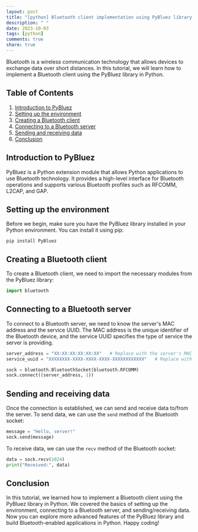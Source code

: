 ```yaml
---
layout: post
title: "[python] Bluetooth client implementation using PyBluez library in Python"
description: " "
date: 2023-10-03
tags: [python]
comments: true
share: true
---
```


Bluetooth is a wireless communication technology that allows devices to exchange data over short distances. In this tutorial, we will learn how to implement a Bluetooth client using the PyBluez library in Python.

## Table of Contents
1. [Introduction to PyBluez](#introduction-to-pybluez)
2. [Setting up the environment](#setting-up-the-environment)
3. [Creating a Bluetooth client](#creating-a-bluetooth-client)
4. [Connecting to a Bluetooth server](#connecting-to-a-bluetooth-server)
5. [Sending and receiving data](#sending-and-receiving-data)
6. [Conclusion](#conclusion)

## Introduction to PyBluez

PyBluez is a Python extension module that allows Python applications to use Bluetooth technology. It provides a high-level interface for Bluetooth operations and supports various Bluetooth profiles such as RFCOMM, L2CAP, and GAP.

## Setting up the environment

Before we begin, make sure you have the PyBluez library installed in your Python environment. You can install it using pip:

```
pip install PyBluez
```

## Creating a Bluetooth client

To create a Bluetooth client, we need to import the necessary modules from the PyBluez library:

```python
import bluetooth
```

## Connecting to a Bluetooth server

To connect to a Bluetooth server, we need to know the server's MAC address and the service UUID. The MAC address is the unique identifier of the Bluetooth device, and the service UUID specifies the type of service the server is providing.

```python
server_address = "XX:XX:XX:XX:XX:XX"   # Replace with the server's MAC address
service_uuid = "XXXXXXXX-XXXX-XXXX-XXXX-XXXXXXXXXXXX"   # Replace with the service UUID

sock = bluetooth.BluetoothSocket(bluetooth.RFCOMM)
sock.connect((server_address, 1))
```

## Sending and receiving data

Once the connection is established, we can send and receive data to/from the server. To send data, we can use the `send` method of the Bluetooth socket:

```python
message = "Hello, server!"
sock.send(message)
```

To receive data, we can use the `recv` method of the Bluetooth socket:

```python
data = sock.recv(1024)
print("Received:", data)
```

## Conclusion

In this tutorial, we learned how to implement a Bluetooth client using the PyBluez library in Python. We covered the basics of setting up the environment, connecting to a Bluetooth server, and sending/receiving data. Now you can explore more advanced features of the PyBluez library and build Bluetooth-enabled applications in Python. Happy coding!